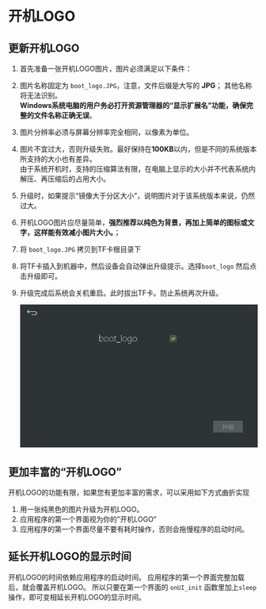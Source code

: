 # 开机LOGO
## 更新开机LOGO
1. 首先准备一张开机LOGO图片，图片必须满足以下条件：  
  1. 图片名称固定为 `boot_logo.JPG`，注意，文件后缀是大写的 **JPG**； 其他名称将无法识别。  
    **Windows系统电脑的用户务必打开资源管理器的“显示扩展名”功能，确保完整的文件名称正确无误**。    
  2. 图片分辨率必须与屏幕分辨率完全相同，以像素为单位。
  3. 图片不宜过大，否则升级失败。最好保持在**100KB**以内，但是不同的系统版本所支持的大小也有差异。  
     由于系统开机时，支持的压缩算法有限，在电脑上显示的大小并不代表系统内解压、再压缩后的占用大小。
  4. 升级时，如果提示“镜像大于分区大小”，说明图片对于该系统版本来说，仍然过大。
  5. 开机LOGO图片应尽量简单，**强烈推荐以纯色为背景，再加上简单的图标或文字，这样能有效减小图片大小。**； 

2.  将 `boot_logo.JPG` 拷贝到TF卡根目录下
3.  将TF卡插入到机器中，然后设备会自动弹出升级提示。选择`boot_logo` 然后点击升级即可。
4.  升级完成后系统会关机重启。此时拔出TF卡。防止系统再次升级。 

    ![](images/boot_logo_upgrade.jpg)


## 更加丰富的“开机LOGO”
开机LOGO的功能有限，如果您有更加丰富的需求，可以采用如下方式曲折实现
1. 用一张纯黑色的图片升级为开机LOGO。
2. 应用程序的第一个界面视为你的”开机LOGO”
3. 应用程序的第一个界面尽量不要有耗时操作，否则会拖慢程序的启动时间。

## 延长开机LOGO的显示时间
开机LOGO的时间依赖应用程序的启动时间。
应用程序的第一个界面完整加载后，就会覆盖开机LOGO。
所以只要在第一个界面的 `onUI_init` 函数里加上`sleep`操作，即可变相延长开机LOGO的显示时间。

